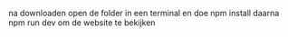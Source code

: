 na downloaden open de folder in een terminal en doe npm install daarna npm run dev om de website te bekijken
